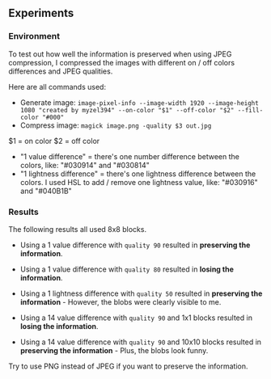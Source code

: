 ## Experiments

### Environment

To test out how well the information is preserved when using JPEG compression, I compressed the images with different on / off colors differences and JPEG qualities.

Here are all commands used:

* Generate image: `image-pixel-info --image-width 1920 --image-height 1080 "created by myzel394" --on-color "$1" --off-color "$2" --fill-color "#000"`
* Compress image: `magick image.png -quality $3 out.jpg`

$1 = on color
$2 = off color

* "1 value difference" = there's one number difference between the colors, like: "#030914" and "#030814"
* "1 lightness difference" = there's one lightness difference between the colors. I used HSL to add / remove one lightness value, like: "#030916" and "#040B1B" 


### Results

The following results all used 8x8 blocks.

* Using a 1 value difference with `quality 90` resulted in **preserving the information**.
* Using a 1 value difference with `quality 80` resulted in **losing the information**.
* Using a 1 lightness difference with `quality 50` resulted in **preserving the information** - However, the blobs were clearly visible to me.


* Using a 14 value difference with `quality 90` and 1x1 blocks resulted in **losing the information**.
* Using a 14 value difference with `quality 90` and 10x10 blocks resulted in **preserving the information** - Plus, the blobs look funny.


Try to use PNG instead of JPEG if you want to preserve the information.

